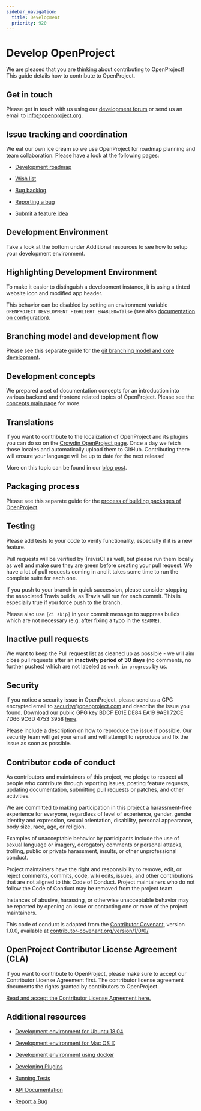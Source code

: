 ```yaml
---
sidebar_navigation:
  title: Development
  priority: 920
---
```


# Develop OpenProject

We are pleased that you are thinking about contributing to OpenProject! This guide details how to contribute to OpenProject.

## Get in touch

Please get in touch with us using our [development forum](https://community.openproject.org/projects/openproject/forums/7) or send us an email to info@openproject.org.

## Issue tracking and coordination

We eat our own ice cream so we use OpenProject for roadmap planning and team collaboration. Please have a look at the following pages:

- [Development roadmap](https://community.openproject.org/projects/openproject/roadmap)

- [Wish list](https://community.openproject.org/projects/openproject/work_packages?query_id=180)

- [Bug backlog](https://community.openproject.org/projects/openproject/work_packages?query_id=491)

- [Reporting a bug](report-a-bug)

- [Submit a feature idea](submit-feature-idea)

## Development Environment

Take a look at the bottom under Additional resources to see how to setup your development environment.

## Highlighting Development Environment

To make it easier to distinguish a development instance, it is using a tinted website icon and modified app header.

This behavior can be disabled by setting an environment variable `OPENPROJECT_DEVELOPMENT_HIGHLIGHT_ENABLED=false` (see also [documentation on configuration](../installation-and-operations/configuration/)).

## Branching model and development flow

Please see this separate guide for the [git branching model and core development](git-workflow/).

## Development concepts

We prepared a set of documentation concepts for an introduction into various backend and frontend related topics of OpenProject. Please see the [concepts main page](concepts/) for more.

## Translations

If you want to contribute to the localization of OpenProject and its plugins you can do so on the [Crowdin OpenProject page](https://crowdin.com/project/openproject). Once a day we fetch those locales and automatically upload them to GitHub. Contributing there will ensure your language will be up to date for the next release!

More on this topic can be found in our [blog post](https://www.openproject.org/blog/help-translate-openproject-into-your-language/).

## Packaging process

Please see this separate guide for the [process of building packages of OpenProject](packaging/).

## Testing

Please add tests to your code to verify functionality, especially if it is a new feature.

Pull requests will be verified by TravisCI as well, but please run them locally as well and make sure they are green before creating your pull request. We have a lot of pull requests coming in and it takes some time to run the complete suite for each one.

If you push to your branch in quick succession, please consider stopping the associated Travis builds, as Travis will run for each commit. This is especially true if you force push to the branch.

Please also use `[ci skip]` in your commit message to suppress builds which are not necessary (e.g. after fixing a typo in the `README`).

## Inactive pull requests

We want to keep the Pull request list as cleaned up as possible - we will aim close pull requests after an **inactivity period of 30 days** (no comments, no further pushes) which are not labeled as `work in progress` by us.

## Security

If you notice a security issue in OpenProject, please send us a GPG encrypted email to security@openproject.com and describe the issue you found. Download our public GPG key BDCF E01E DE84 EA19 9AE1 72CE 7D66 9C6D 4753 3958 [here](https://keys.openpgp.org/vks/v1/by-fingerprint/BDCFE01EDE84EA199AE172CE7D669C6D47533958).

Please include a description on how to reproduce the issue if possible. Our security team will get your email and will attempt to reproduce and fix the issue as soon as possible.

## Contributor code of conduct

As contributors and maintainers of this project, we pledge to respect all people who contribute through reporting issues, posting feature requests, updating documentation, submitting pull requests or patches, and other activities.

We are committed to making participation in this project a harassment-free experience for everyone, regardless of level of experience, gender, gender identity and expression, sexual orientation, disability, personal appearance, body size, race, age, or religion.

Examples of unacceptable behavior by participants include the use of sexual language or imagery, derogatory comments or personal attacks, trolling, public or private harassment, insults, or other unprofessional conduct.

Project maintainers have the right and responsibility to remove, edit, or reject comments, commits, code, wiki edits, issues, and other contributions that are not aligned to this Code of Conduct. Project maintainers who do not follow the Code of Conduct may be removed from the project team.

Instances of abusive, harassing, or otherwise unacceptable behavior may be reported by opening an issue or contacting one or more of the project maintainers.

This code of conduct is adapted from the [Contributor Covenant](https://www.contributor-covenant.org/), version 1.0.0, available at [contributor-covenant.org/version/1/0/0/](https://www.contributor-covenant.org/version/1/0/0/)

## OpenProject Contributor License Agreement (CLA)

If you want to contribute to OpenProject, please make sure to accept our Contributor License Agreement first. The contributor license agreement documents the rights granted by contributors to OpenProject.

[Read and accept the Contributor License Agreement here.](https://www.openproject.org/legal/contributor-license-agreement/)

## Additional resources

* [Development environment for Ubuntu 18.04](development-environment-ubuntu)
* [Development environment for Mac OS X](development-environment-osx)
* [Development environment using docker](development-environment-docker)

* [Developing Plugins](create-openproject-plugin)
* [Running Tests](running-tests)
* [API Documentation](../api)
* [Report a Bug](report-a-bug)
